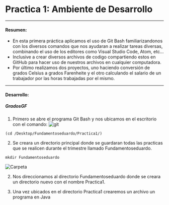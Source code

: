 # Practica 1: Ambiente de Desarrollo
____
#### Resumen:
- En esta primera práctica aplicamos el uso de Git Bash familiarizandonos con los diversos comandos que nos ayudaran a realizar tareas diversas, combinando el uso de los editores como Visual Studio Code, Atom, etc...
- Inclusive a crear diversos archivos de codigo compartiendo estos en GitHub para hacer uso de nuestros archivos en cualquier computadora.
- Por último realizamos dos proyectos, uno haciendo conversión de grados Celsius a grados Farenheite y el otro calculando el salario de un trabajador por las horas trabajadas por el mismo.
___
#### Desarrollo:
##### GradosGF
1. Primero se abre el programa Git Bash y nos ubicamos en el escritorio con el comando: 
![git](https://i.imgur.com/1YRSmMm.png)

```
(cd /Desktop/Fundamentoseduardo/Practica1/)
```

2. Se creara un directorio principal donde se guardaran todas las practicas que se realicen durante el trimestre llamado Fundamentoseduardo.
```
mkdir Fundamentoseduardo
```

![Carpeta](https://i.imgur.com/XnPgK6C.png)




2. Nos direccionamos al directorio Fundamentoseduardo donde se creara un directorio nuevo con el nombre Practica1.



3. Una vez ubicados en el directorio Practica1 crearemos un archivo un programa en Java 